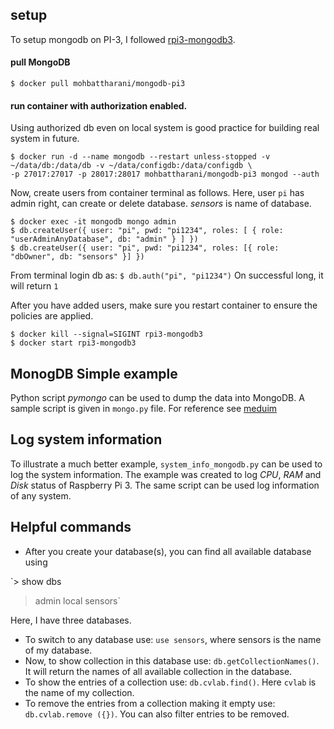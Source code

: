 ## setup
To setup mongodb on PI-3, I followed [rpi3-mongodb3](https://github.com/andresvidal/rpi3-mongodb3). 
#### pull MongoDB 
``` $ docker pull mohbattharani/mongodb-pi3 ```
#### run container with authorization enabled. 
Using authorized db even on local system is good practice for building real system in future. 
``` 
$ docker run -d --name mongodb --restart unless-stopped -v ~/data/db:/data/db -v ~/data/configdb:/data/configdb \ 
-p 27017:27017 -p 28017:28017 mohbattharani/mongodb-pi3 mongod --auth 
``` 
Now, create users from container terminal as follows. Here, user `pi` has admin right, can create or delete database. *sensors* is name of database.
          
```
$ docker exec -it mongodb mongo admin
$ db.createUser({ user: "pi", pwd: "pi1234", roles: [ { role: "userAdminAnyDatabase", db: "admin" } ] })
$ db.createUser({ user: "pi", pwd: "pi1234", roles: [{ role: "dbOwner", db: "sensors" }] })

```

From terminal login db as: ```$ db.auth("pi", "pi1234")```
On successful long, it will return `1`

After you have added users, make sure you restart container to ensure the policies are applied.
```
$ docker kill --signal=SIGINT rpi3-mongodb3
$ docker start rpi3-mongodb3
```
## MonogDB Simple example 
Python script *pymongo* can be used to dump the data into MongoDB. A sample script is given in `mongo.py` file. 
For reference see [meduim](https://medium.com/swlh/how-to-run-mongodb-on-local-network-using-a-raspberry-pi-and-docker-4e5c4379cea2)

## Log system information
To illustrate a much better example, `system_info_mongodb.py` can be used to log the system information. The example was created to log *CPU*, *RAM* and *Disk* status of Raspberry Pi 3. The same script can be used log information of any system.

## Helpful commands 
* After you create your database(s), you can find all available database using 

`> show dbs
> admin
  local
  sensors`
 
 Here, I have three databases.
 
* To switch to any database use: `use sensors`, where sensors is the name of my database.
* Now, to show collection in this database use: `db.getCollectionNames()`. It will return the names of all available collection in the database.
* To show the entries of a collection use: `db.cvlab.find()`. Here `cvlab` is the name of my collection.
* To remove the entries from a collection making it empty use: `db.cvlab.remove ({})`. You can also filter entries to be removed. 


